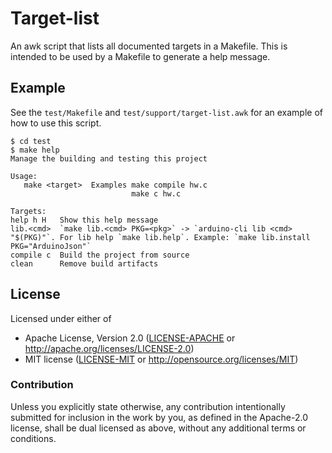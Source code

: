 # Target-list

An awk script that lists all documented targets in a Makefile. This is intended to be used by a Makefile to generate a help message.

## Example

See the `test/Makefile` and `test/support/target-list.awk`
for an example of how to use this script.

```
$ cd test
$ make help
Manage the building and testing this project

Usage:
   make <target>  Examples make compile hw.c
                           make c hw.c

Targets:
help h H   Show this help message
lib.<cmd>  `make lib.<cmd> PKG=<pkg>` -> `arduino-cli lib <cmd> "$(PKG)"`. For lib help `make lib.help`. Example: `make lib.install PKG="ArduinoJson"`
compile c  Build the project from source
clean      Remove build artifacts
```

## License

Licensed under either of

- Apache License, Version 2.0 ([LICENSE-APACHE](LICENSE-APACHE) or http://apache.org/licenses/LICENSE-2.0)
- MIT license ([LICENSE-MIT](LICENSE-MIT) or http://opensource.org/licenses/MIT)

### Contribution

Unless you explicitly state otherwise, any contribution intentionally submitted
for inclusion in the work by you, as defined in the Apache-2.0 license, shall
be dual licensed as above, without any additional terms or conditions.
